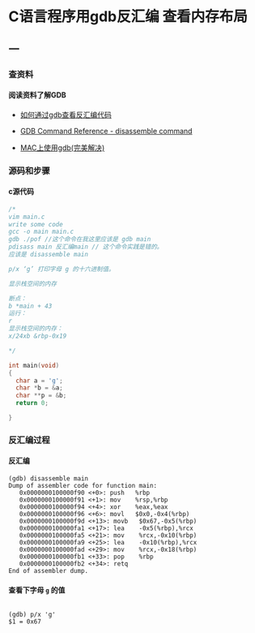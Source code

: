 
# C语言程序用gdb反汇编 查看内存布局

## 一

### 查资料

#### 阅读资料了解GDB

- [如何通过gdb查看反汇编代码](https://blog.csdn.net/counsellor/article/details/80686758)

- [GDB Command Reference - disassemble command](https://visualgdb.com/gdbreference/commands/disassemble)

- [MAC上使用gdb(完美解决)](https://blog.csdn.net/github_33873969/article/details/78511733)

### 源码和步骤

#### c源代码

```c
/*
vim main.c
write some code
gcc -o main main.c
gdb ./pof //这个命令在我这里应该是 gdb main
pdisass main 反汇编main // 这个命令实践是错的。
应该是 disassemble main

p/x ‘g’ 打印字母 g 的十六进制值。

显示栈空间的内存

断点：
b *main + 43
运行：
r
显示栈空间的内存：
x/24xb &rbp-0x19

*/

int main(void)
{
  char a = 'g';
  char *b = &a;
  char **p = &b;
  return 0;

}
```

### 反汇编过程

#### 反汇编

```text
(gdb) disassemble main
Dump of assembler code for function main:
   0x0000000100000f90 <+0>: push   %rbp
   0x0000000100000f91 <+1>: mov    %rsp,%rbp
   0x0000000100000f94 <+4>: xor    %eax,%eax
   0x0000000100000f96 <+6>: movl   $0x0,-0x4(%rbp)
   0x0000000100000f9d <+13>: movb   $0x67,-0x5(%rbp)
   0x0000000100000fa1 <+17>: lea    -0x5(%rbp),%rcx
   0x0000000100000fa5 <+21>: mov    %rcx,-0x10(%rbp)
   0x0000000100000fa9 <+25>: lea    -0x10(%rbp),%rcx
   0x0000000100000fad <+29>: mov    %rcx,-0x18(%rbp)
   0x0000000100000fb1 <+33>: pop    %rbp
   0x0000000100000fb2 <+34>: retq
End of assembler dump.
```

#### 查看下字母 `g` 的值

```text

(gdb) p/x 'g'
$1 = 0x67

```

